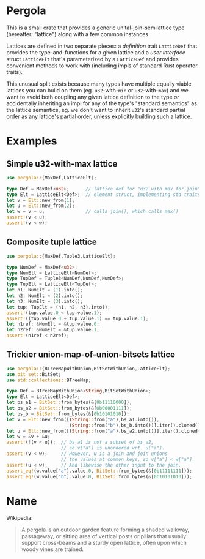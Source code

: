 # Pergola

This is a small crate that provides a generic unital-join-semilattice type
(hereafter: "lattice") along with a few common instances.

Lattices are defined in two separate pieces: a _definition_ trait `LatticeDef`
that provides the type-and-functions for a given lattice and a _user interface_
struct `LatticeElt` that's parameterized by a `LatticeDef` and provides
convenient methods to work with (including impls of standard Rust operator
traits).

This unusual split exists because many types have multiple equally viable
lattices you can build on them (eg. `u32`-with-`min` or `u32`-with-`max`) and we
want to avoid both coupling any given lattice definition to the type _or_
accidentally inheriting an impl for any of the type's "standard semantics" as
the lattice semantics, eg. we don't want to inherit `u32`'s standard partial
order as any lattice's partial order, unless explicitly building such a lattice.

# Examples

## Simple u32-with-max lattice

```rust
use pergola::{MaxDef,LatticeElt};

type Def = MaxDef<u32>;      // lattice def for "u32 with max for join"
type Elt = LatticeElt<Def>;  // element struct, implementing std traits
let v = Elt::new_from(1);
let u = Elt::new_from(2);
let w = v + u;               // calls join(), which calls max()
assert!(v < u);
assert!(v < w);
```

## Composite tuple lattice
```rust
use pergola::{MaxDef,Tuple3,LatticeElt};

type NumDef = MaxDef<u32>;
type NumElt = LatticeElt<NumDef>;
type TupDef = Tuple3<NumDef,NumDef,NumDef>;
type TupElt = LatticeElt<TupDef>;
let n1: NumElt = (1).into();
let n2: NumElt = (2).into();
let n3: NumElt = (3).into();
let tup: TupElt = (n1, n2, n3).into();
assert!(tup.value.0 < tup.value.1);
assert!((tup.value.0 + tup.value.1) == tup.value.1);
let n1ref: &NumElt = &tup.value.0;
let n2ref: &NumElt = &tup.value.1;
assert!(n1ref < n2ref);
```

## Trickier union-map-of-union-bitsets lattice

```rust
use pergola::{BTreeMapWithUnion,BitSetWithUnion,LatticeElt};
use bit_set::BitSet;
use std::collections::BTreeMap;

type Def = BTreeMapWithUnion<String,BitSetWithUnion>;
type Elt = LatticeElt<Def>;
let bs_a1 = BitSet::from_bytes(&[0b11110000]);
let bs_a2 = BitSet::from_bytes(&[0b00001111]);
let bs_b = BitSet::from_bytes(&[0b10101010]);
let v = Elt::new_from([(String::from("a"),bs_a1.into()),
                       (String::from("b"),bs_b.into())].iter().cloned().collect());
let u = Elt::new_from([(String::from("a"),bs_a2.into())].iter().cloned().collect());
let w = &v + &u;
assert!(!(v < u));  // bs_a1 is not a subset of bs_a2,
                    // so v["a"] is unordered wrt. u["a"].
assert!(v < w);     // However, w is a join and join unions
                    // the values at common keys, so v["a"] < w["a"].
assert!(u < w);     // And likewise the other input to the join.
assert_eq!(w.value["a"].value.0, BitSet::from_bytes(&[0b11111111]));
assert_eq!(w.value["b"].value.0, BitSet::from_bytes(&[0b10101010]));
```

# Name

Wikipedia:

> A pergola is an outdoor garden feature forming a shaded walkway, passageway, or
> sitting area of vertical posts or pillars that usually support cross-beams and a
> sturdy open lattice, often upon which woody vines are trained.

